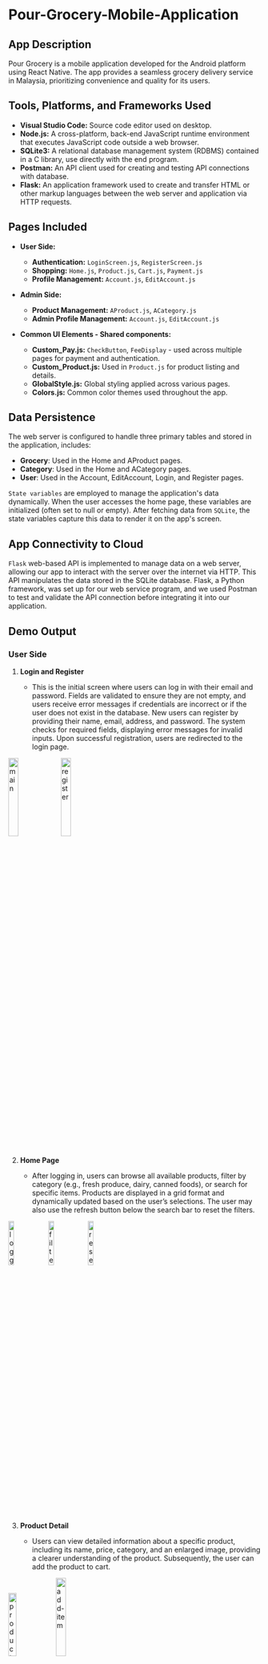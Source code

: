 # Pour-Grocery-Mobile-Application

## App Description
Pour Grocery is a mobile application developed for the Android platform using React Native. The app provides a seamless grocery delivery service in Malaysia, prioritizing convenience and quality for its users.

## Tools, Platforms, and Frameworks Used
- **Visual Studio Code:** Source code editor used on desktop.
- **Node.js:** A cross-platform, back-end JavaScript runtime environment that executes JavaScript code outside a web browser.
- **SQLite3:** A relational database management system (RDBMS) contained in a C library, use directly with the end program.
- **Postman:** An API client used for creating and testing API connections with database.
- **Flask:** An application framework used to create and transfer HTML or other markup languages between the web server and application via HTTP requests.

## Pages Included

- **User Side:**
  - **Authentication:** `LoginScreen.js`, `RegisterScreen.js`
  - **Shopping:** `Home.js`, `Product.js`, `Cart.js`, `Payment.js`
  - **Profile Management:** `Account.js`, `EditAccount.js`

- **Admin Side:**
  - **Product Management:** `AProduct.js`, `ACategory.js`
  - **Admin Profile Management:** `Account.js`, `EditAccount.js`

- **Common UI Elements - Shared components:**
  - **Custom_Pay.js:** `CheckButton`, `FeeDisplay` - used across multiple pages for payment and authentication.
  - **Custom_Product.js:** Used in `Product.js` for product listing and details.
  - **GlobalStyle.js:** Global styling applied across various pages.
  - **Colors.js:** Common color themes used throughout the app.

## Data Persistence

The web server is configured to handle three primary tables and stored in the application, includes:

- **Grocery**: Used in the Home and AProduct pages.
- **Category**: Used in the Home and ACategory pages.
- **User**: Used in the Account, EditAccount, Login, and Register pages.

`State variables` are employed to manage the application's data dynamically. When the user accesses the home page, these variables are initialized (often set to null or empty). After fetching data from `SQLite`, the state variables capture this data to render it on the app's screen.

## App Connectivity to Cloud

`Flask` web-based API is implemented to manage data on a web server, allowing our app to interact with the server over the internet via HTTP. This API manipulates the data stored in the SQLite database. Flask, a Python framework, was set up for our web service program, and we used Postman to test and validate the API connection before integrating it into our application.


## Demo Output

### User Side

1. **Login and Register**
   
   - This is the initial screen where users can log in with their email and password. Fields are validated to ensure they are not empty, and users receive error messages if credentials are incorrect or if the user does not exist in the database.  New users can register by providing their name, email, address, and password. The system checks for required fields, displaying error messages for invalid inputs. Upon successful registration, users are redirected to the login page.

<p>
  <img src="img/main.png" alt="main" width="20%" style="display:inline-block;">
  <img src="img/register.png" alt="register" width="20%" style="display:inline-block;">
</p>

2. **Home Page**
   
   - After logging in, users can browse all available products, filter by category (e.g., fresh produce, dairy, canned foods), or search for specific items. Products are displayed in a grid format and dynamically updated based on the user’s selections. The user may also use the refresh button below the search bar to reset the filters.

<p>
  <img src="img/logged-in.png" alt="logged-in" width="15%" style="display:inline-block;">
  <img src="img/filter.png" alt="filter" width="15%" style="display:inline-block;">
  <img src="img/reset filter.png" alt="reset" width="15%" style="display:inline-block;">
</p>

3. **Product Detail**
   
   - Users can view detailed information about a specific product, including its name, price, category, and an enlarged image, providing a clearer understanding of the product. Subsequently, the user can add the product to cart.
     
<p>
  <img src="img/product.png" alt="product" width="18%" style="display:inline-block;">
  <img src="img/add-item.png" alt="add-item" width="20%" style="display:inline-block;">
</p>

4. **Cart and Payment**
   
   - This page displays selected products for purchase, allowing users to adjust quantities and view the total price before proceeding to payment. Upon completing a purchase, the cart is cleared. The payment page shows the total cost, including delivery charges, and allows users to choose a payment method from options like Credit/Debit card, TouchNGo, Cash, or Online Banking to complete the purchase.

<p>
  <img src="img/cart.png" alt="cart" width="22%" style="display:inline-block;">
  <img src="img/payment.png" alt="filter" width="22%" style="display:inline-block;">
</p>


5. **Account Page**
   
   - This page displays personal information like username, delivery address, and email. It also provides options to edit account details or log out.
<p>
  <img src="img/user-account.png" alt="account" width="20%" style="display:inline-block;">
</p>


### Admin Side

1. **Product Page**
   - This page is used to manage products. Admins can search for products, add new items, view, edit existing product information, or delete products as needed.

<p>
  <img src="img/admin-product.png" alt="product-admin" width="20%" style="display:inline-block;">
  <img src="img/add-product.png" alt="add product" width="20%" style="display:inline-block;">
   <img src="img/filter-admin.png" alt="filter admin" width="20%" style="display:inline-block;">
</p>

2. **Category Page**
   - This allows admins to manage product categories, including adding, editing, and deleting categories. Admins can also view the products within each category and perform searches to find specific categories or products.

<p>
  <img src="img/admin-category.png" alt="category-admin" width="20%" style="display:inline-block;">
  <img src="img/add-category.png" alt="add category" width="20%" style="display:inline-block;">
</p>


## Contributors
-  Vicrace Chan Jia Lin
-  Lim Yan Qian
-  Goh Way Siang
-  Tan Carlson
-  Tan Eong Seang

